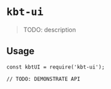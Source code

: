 # `kbt-ui`

> TODO: description

## Usage

```
const kbtUI = require('kbt-ui');

// TODO: DEMONSTRATE API
```
